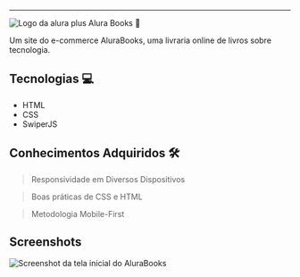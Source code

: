 
<hr>

<p> <img src="https://github.com/MonicaHillman/alurabooks/blob/aula05/img/Logo.svg" alt="Logo da alura plus"> Alura Books 📗</p>
<p>Um site do e-commerce AluraBooks, uma livraria online de livros sobre tecnologia.</p>

## Tecnologias 💻
* HTML
* CSS
* SwiperJS

## Conhecimentos Adquiridos 🛠

> Responsividade em Diversos Dispositivos

>Boas práticas de CSS e HTML

> Metodologia Mobile-First

## Screenshots
![Screenshot da tela inicial do AluraBooks](https://imgur.com/6GsjQvJ.png)
